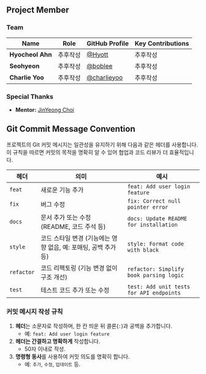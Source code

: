 ## Project Member
### Team
| Name          | Role                   | GitHub Profile                              | Key Contributions               |
|---------------|------------------------|---------------------------------------------|----------------------------------|
| **Hyocheol Ahn** | 추후작성        | [@Hyott](https://github.com/Hyott)    | 추후작성 |
| **Seohyeon**   | 추후작성     | [@boblee](https://github.com/heabppi)        | 추후작성 |
| **Charlie Yoo** | 추후작성   | [@charlieyoo](https://github.com/charlieyoo)| 추후작성|

### Special Thanks
- **Mentor:** [JinYeong Choi](https://www.linkedin.com/in/jin0choi/)

## Git Commit Message Convention
프로젝트의 Git 커밋 메시지는 일관성을 유지하기 위해 다음과 같은 헤더를 사용합니다. 이 규칙을 따르면 커밋의 목적을 명확히 알 수 있어 협업과 코드 리뷰가 더 효율적입니다.

| **헤더**    | **의미**                                                                                   | **예시**                                     |
|-------------|--------------------------------------------------------------------------------------------|---------------------------------------------|
| `feat`      | 새로운 기능 추가                                                                           | `feat: Add user login feature`             |
| `fix`       | 버그 수정                                                                                  | `fix: Correct null pointer error`          |
| `docs`      | 문서 추가 또는 수정 (README, 코드 주석 등)                                                  | `docs: Update README for installation`     |
| `style`     | 코드 스타일 변경 (기능에는 영향 없음, 예: 포매팅, 공백 추가 등)                              | `style: Format code with black`            |
| `refactor`  | 코드 리팩토링 (기능 변경 없이 구조 개선)                                                    | `refactor: Simplify book parsing logic`    |
| `test`      | 테스트 코드 추가 또는 수정                                                                  | `test: Add unit tests for API endpoints`   |

### 커밋 메시지 작성 규칙

1. **헤더**는 소문자로 작성하며, 한 칸 띄운 뒤 콜론(`:`)과 공백을 추가합니다.
   - 예: `feat: Add user login feature`
2. **헤더는 간결하고 명확하게** 작성합니다.
   - 50자 이내로 작성.
3. **명령형 동사**를 사용하여 커밋 의도를 명확히 합니다.
   - 예: `추가`, `수정`, `업데이트` 등.